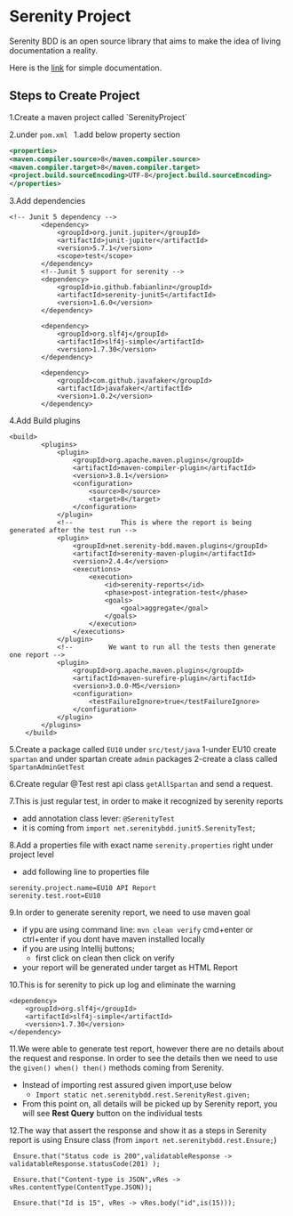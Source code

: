 <h1>Serenity Project</h1>

Serenity BDD is an open source library that aims to make the idea of living documentation a reality.

Here is the [link](https://serenity-bdd.github.io/theserenitybook/latest/index.html) for simple documentation.


<h2>Steps to Create Project</h2>
1.Create a maven project called `SerenityProject`

2.under `pom.xml `
1.add below property section

```xml
<properties>
<maven.compiler.source>8</maven.compiler.source>
<maven.compiler.target>8</maven.compiler.target>
<project.build.sourceEncoding>UTF-8</project.build.sourceEncoding>
</properties>
```

3.Add dependencies
```
<!-- Junit 5 dependency -->
        <dependency>
            <groupId>org.junit.jupiter</groupId>
            <artifactId>junit-jupiter</artifactId>
            <version>5.7.1</version>
            <scope>test</scope>
        </dependency>
        <!--Junit 5 support for serenity -->
        <dependency>
            <groupId>io.github.fabianlinz</groupId>
            <artifactId>serenity-junit5</artifactId>
            <version>1.6.0</version>
        </dependency>

        <dependency>
            <groupId>org.slf4j</groupId>
            <artifactId>slf4j-simple</artifactId>
            <version>1.7.30</version>
        </dependency>

        <dependency>
            <groupId>com.github.javafaker</groupId>
            <artifactId>javafaker</artifactId>
            <version>1.0.2</version>
        </dependency>
```

4.Add Build plugins

```
<build>
        <plugins>
            <plugin>
                <groupId>org.apache.maven.plugins</groupId>
                <artifactId>maven-compiler-plugin</artifactId>
                <version>3.8.1</version>
                <configuration>
                    <source>8</source>
                    <target>8</target>
                </configuration>
            </plugin>
            <!--            This is where the report is being generated after the test run -->
            <plugin>
                <groupId>net.serenity-bdd.maven.plugins</groupId>
                <artifactId>serenity-maven-plugin</artifactId>
                <version>2.4.4</version>
                <executions>
                    <execution>
                        <id>serenity-reports</id>
                        <phase>post-integration-test</phase>
                        <goals>
                            <goal>aggregate</goal>
                        </goals>
                    </execution>
                </executions>
            </plugin>
            <!--         We want to run all the tests then generate one report -->
            <plugin>
                <groupId>org.apache.maven.plugins</groupId>
                <artifactId>maven-surefire-plugin</artifactId>
                <version>3.0.0-M5</version>
                <configuration>
                    <testFailureIgnore>true</testFailureIgnore>
                </configuration>
            </plugin>
        </plugins>
    </build>
```

5.Create a package called `EU10` under `src/test/java`
1-under EU10 create `spartan` and under spartan create `admin` packages
2-create a class called `SpartanAdminGetTest`

6.Create regular @Test rest api class `getAllSpartan` and send a request.

7.This is just regular test, in order to make it recognized by serenity reports
* add annotation class lever: `@SerenityTest` 
* it is coming from `import net.serenitybdd.junit5.SerenityTest`;

8.Add a properties file with exact name `serenity.properties` right under project level
* add following line to properties file
```properties
serenity.project.name=EU10 API Report
serenity.test.root=EU10
```

9.In order to generate serenity report, we need to use maven goal
* if ypu are using command line:  `mvn clean verify` cmd+enter or ctrl+enter if you dont have maven installed locally
*  if you are using Intellij buttons;
   * first click on clean then click on verify
* your report will be generated under target as HTML Report

10.This is for serenity to pick up log and eliminate the warning
```
<dependency>
    <groupId>org.slf4j</groupId>
    <artifactId>slf4j-simple</artifactId>
    <version>1.7.30</version>
</dependency>
```

11.We were able to generate test report, however there are no details about the request and response. In order to see the details then we need to use the `given() when() then()` methods coming from Serenity.

* Instead of importing rest assured given import,use below
  * `Import static net.serenitybdd.rest.SerenityRest.given;`
* From this point on, all details will be picked up by Serenity report, you will see **Rest Query** button on the individual tests

12.The way that assert the response and show it as a steps in Serenity report is using Ensure class (from `import net.serenitybdd.rest.Ensure;`)
```
 Ensure.that("Status code is 200",validatableResponse -> validatableResponse.statusCode(201) );

 Ensure.that("Content-type is JSON",vRes -> vRes.contentType(ContentType.JSON));

 Ensure.that("Id is 15", vRes -> vRes.body("id",is(15)));
```


